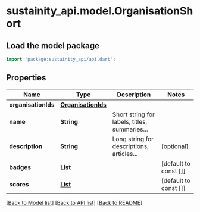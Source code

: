 # sustainity_api.model.OrganisationShort

## Load the model package
```dart
import 'package:sustainity_api/api.dart';
```

## Properties
Name | Type | Description | Notes
------------ | ------------- | ------------- | -------------
**organisationIds** | [**OrganisationIds**](OrganisationIds.md) |  | 
**name** | **String** | Short string for labels, titles, summaries... | 
**description** | **String** | Long string for descriptions, articles... | [optional] 
**badges** | [**List<BadgeName>**](BadgeName.md) |  | [default to const []]
**scores** | [**List<Score>**](Score.md) |  | [default to const []]

[[Back to Model list]](../README.md#documentation-for-models) [[Back to API list]](../README.md#documentation-for-api-endpoints) [[Back to README]](../README.md)



